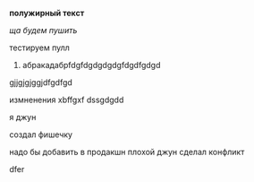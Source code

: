 **полужирный текст**

*ща будем пушить*

тестируем пулл

1. абракадабрfdgfdgdgdgdgfdgdfgdgd

gjjgjgjggjdfgdfgd

измненения
xbffgxf
dssgdgdd 

я джун

создал фишечку

надо бы добавить в продакшн
плохой джун сделал конфликт

dfer